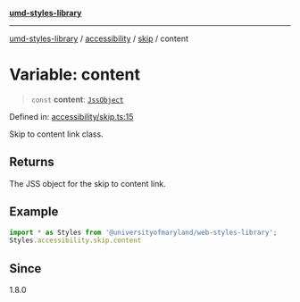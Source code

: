 [**umd-styles-library**](../../../../README.md)

***

[umd-styles-library](../../../../modules.md) / [accessibility](../../../README.md) / [skip](../README.md) / content

# Variable: content

> `const` **content**: [`JssObject`](../../../../utilities/namespaces/transform/type-aliases/JssObject.md)

Defined in: [accessibility/skip.ts:15](https://github.com/UMD-Digital/design-system/blob/ed6189804bf5f4c4fcbe5325b54aac33ac48d614/packages/styles/source/accessibility/skip.ts#L15)

Skip to content link class.

## Returns

The JSS object for the skip to content link.

## Example

```typescript
import * as Styles from '@universityofmaryland/web-styles-library';
Styles.accessibility.skip.content
```

## Since

1.8.0
